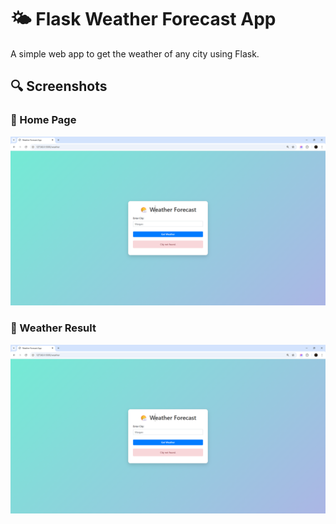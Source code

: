# 🌤️ Flask Weather Forecast App

A simple web app to get the weather of any city using Flask.

## 🔍 Screenshots

### 🔸 Home Page
![Home Page](flask-weather-app/Screenshot1.png)

### 🔸 Weather Result
![Result Page](flask-weather-app/Screenshot1.png)

